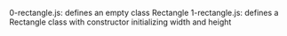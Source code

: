 0-rectangle.js: defines an empty class Rectangle
1-rectangle.js: defines a Rectangle class with constructor initializing width and height
